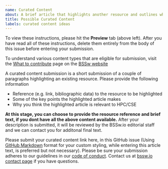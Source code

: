 ```yaml
---
name: Curated Content
about: A brief article that highlights another resource and outlines why the HPC/CSE community may value it.  
title: Possible Curated Content
labels: curated content ideas
---
```


To view these instructions, please hit the **Preview** tab (above left). After you have read all of these instructions, delete them entirely from the body of this issue before entering your submission.

To understand various content types that are eligible for submission, visit the [What to contribute](http://bssw.io/pages/what-to-contribute-content-for-better-scientific-software) page on the [BSSw website](http://bssw.io)

A curated content submission is a short submission of a couple of paragraphs highlighting an existing resource.
Please provide the following information
* Reference (e.g. link, bibliographic data) to the resource to be highlighted
* Some of the key points the highlighted article makes 
* Why you think the highlighted article is relevant to HPC/CSE

**At this stage, you can choose to provide the resource reference and brief text, if you dont have all the above content available.** After your description is submitted, it will be reviewed by the BSSw.io editorial staff and we can contact you for additonal final text.

Please submit your curated content link here, in this GitHub issue (Using [GitHub Markdown](https://guides.github.com/features/mastering-markdown) format for your custom styling, while entering this article text, is preferred but not necessary). Please be sure your submission adheres to our guidelines in our [code of conduct](../../CODE_OF_CONDUCT.md). Contact us at [bssw.io contact page](https://bssw.io/contributes/new) if you have questions.


